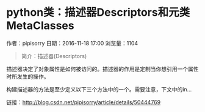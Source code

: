 # python类：描述器Descriptors和元类MetaClasses
作者：pipisorry
日期：2016-11-18 17:00
浏览量：1104
> 简介：描述器(Descriptors)


描述器决定了对象属性是如何被访问的。描述器的作用是定制当你想引用一个属性时所发生的操作。

构建描述器的方法是至少定义以下三个方法中的一个。需要注意，下文中的in...

 链接：http://blog.csdn.net/pipisorry/article/details/50444769

